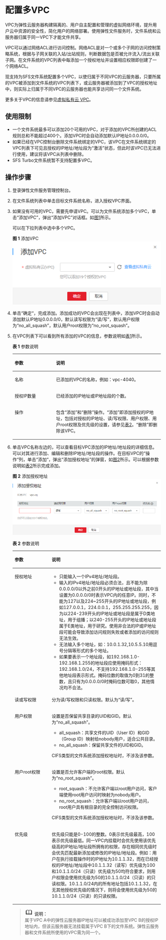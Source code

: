 # 配置多VPC<a name="ZH-CN_TOPIC_0103068359"></a>

VPC为弹性云服务器构建隔离的、用户自主配置和管理的虚拟网络环境，提升用户云中资源的安全性，简化用户的网络部署。使用弹性文件服务时，文件系统和云服务器归属于同一VPC下才能文件共享。

VPC可以通过网络ACL进行访问控制。网络ACL是对一个或多个子网的访问控制策略系统，根据与子网关联的入站/出站规则，判断数据包是否被允许流入/流出关联子网。在文件系统的VPC列表中每添加一个授权地址并设置相应权限即创建了一个网络ACL。

现支持为SFS文件系统配置多个VPC，以使归属于不同VPC的云服务器，只要所属的VPC被添加到文件系统的VPC列表下，或云服务器被添加到了VPC的授权地址中，则实际上归属于不同VPC的云服务器也能共享访问同一个文件系统。

更多关于VPC的信息请参见[虚拟私有云 VPC](https://support.huaweicloud.com/vpc/index.html)。

## 使用限制<a name="section1888617013249"></a>

-   一个文件系统最多可以添加20个可用的VPC，对于添加的VPC所创建的ACL规则总和不能超过400个。添加VPC时会自动添加默认IP地址0.0.0.0/0。
-   如果已经在VPC控制台删除文件系统绑定的VPC，该VPC在文件系统绑定的VPC列表下可见且授权的IP地址/地址段为“激活”状态，但此时该VPC已无法进行使用，建议将该VPC从列表中删除。
-   SFS Turbo文件系统暂不支持配置多VPC。

## 操作步骤<a name="section696112185365"></a>

1.  登录弹性文件服务管理控制台。
2.  在文件系统列表中单击目标文件系统名称，进入授权VPC界面。
3.  如果没有可用的VPC，需要先申请VPC。可以为文件系统添加多个VPC，单击“添加VPC”，弹出“添加VPC”对话框。如[图1](#fig625115289418)所示。

    可以在下拉列表中选中多个VPC。

    **图 1**  添加VPC<a name="fig625115289418"></a>  
    ![](figures/添加VPC.png "添加VPC")

4.  单击“确定“，完成添加。添加成功的VPC会出现在列表中，添加VPC时会自动添加默认IP地址0.0.0.0/0，默认读写权限为“读/写”，默认用户权限为“no\_all\_squash”，默认用户root权限为“no\_root\_squash”。
5.  在VPC列表下可以看到所有添加的VPC的信息，参数说明如[表1](#table99851739124510)所示。

    **表 1**  参数说明

    <a name="table99851739124510"></a>
    <table><thead align="left"><tr id="row18986439164514"><th class="cellrowborder" valign="top" width="27.889999999999997%" id="mcps1.2.3.1.1"><p id="p13986133914512"><a name="p13986133914512"></a><a name="p13986133914512"></a>参数</p>
    </th>
    <th class="cellrowborder" valign="top" width="72.11%" id="mcps1.2.3.1.2"><p id="p2986193915452"><a name="p2986193915452"></a><a name="p2986193915452"></a>说明</p>
    </th>
    </tr>
    </thead>
    <tbody><tr id="row159865391455"><td class="cellrowborder" valign="top" width="27.889999999999997%" headers="mcps1.2.3.1.1 "><p id="p4986163914454"><a name="p4986163914454"></a><a name="p4986163914454"></a>名称</p>
    </td>
    <td class="cellrowborder" valign="top" width="72.11%" headers="mcps1.2.3.1.2 "><p id="p398663944512"><a name="p398663944512"></a><a name="p398663944512"></a>已添加的VPC的名称，例如：vpc-4040。</p>
    </td>
    </tr>
    <tr id="row1398615399451"><td class="cellrowborder" valign="top" width="27.889999999999997%" headers="mcps1.2.3.1.1 "><p id="p1998693919458"><a name="p1998693919458"></a><a name="p1998693919458"></a>授权IP数量</p>
    </td>
    <td class="cellrowborder" valign="top" width="72.11%" headers="mcps1.2.3.1.2 "><p id="p2986939164516"><a name="p2986939164516"></a><a name="p2986939164516"></a>已经添加的IP地址或IP地址段的个数。</p>
    </td>
    </tr>
    <tr id="row498693904514"><td class="cellrowborder" valign="top" width="27.889999999999997%" headers="mcps1.2.3.1.1 "><p id="p1998643964514"><a name="p1998643964514"></a><a name="p1998643964514"></a>操作</p>
    </td>
    <td class="cellrowborder" valign="top" width="72.11%" headers="mcps1.2.3.1.2 "><p id="p55891167164624"><a name="p55891167164624"></a><a name="p55891167164624"></a>包含“添加”和“删除”操作。“添加”即添加授权的IP地址，包括对授权的IP地址、读/写权限、用户权限、用户root权限及优先级的设置，请参见<a href="#table1242824684814">表2</a>。“删除”即删除该VPC。</p>
    </td>
    </tr>
    </tbody>
    </table>

6.  单击VPC名称左边的，可以查看目标VPC添加的IP地址/地址段的详细信息。可以对其进行添加、编辑和删除IP地址/地址段的操作。在目标VPC的“操作“列，单击“添加“，弹出“添加授权地址”的弹窗，如[图2](#fig87801322188)所示。可以根据参数说明如[表2](#table1242824684814)所示完成添加。

    **图 2**  添加授权地址<a name="fig87801322188"></a>  
    ![](figures/添加授权地址.png "添加授权地址")

    **表 2**  参数说明

    <a name="table1242824684814"></a>
    <table><thead align="left"><tr id="row18428154644810"><th class="cellrowborder" valign="top" width="25%" id="mcps1.2.3.1.1"><p id="p842884615488"><a name="p842884615488"></a><a name="p842884615488"></a>参数</p>
    </th>
    <th class="cellrowborder" valign="top" width="75%" id="mcps1.2.3.1.2"><p id="p19428104612489"><a name="p19428104612489"></a><a name="p19428104612489"></a>说明</p>
    </th>
    </tr>
    </thead>
    <tbody><tr id="row242814617489"><td class="cellrowborder" valign="top" width="25%" headers="mcps1.2.3.1.1 "><p id="p11428104616485"><a name="p11428104616485"></a><a name="p11428104616485"></a>授权地址</p>
    </td>
    <td class="cellrowborder" valign="top" width="75%" headers="mcps1.2.3.1.2 "><a name="ul13324116192216"></a><a name="ul13324116192216"></a><ul id="ul13324116192216"><li>只能输入一个IPv4地址/地址段。</li><li>输入的IPv4地址/地址段必须合法，且不能为除0.0.0.0/0以外之前0开头的IP地址或地址段，其中当设置为0.0.0.0/0时表示VPC内的任意IP。同时，不能为127以及224~255开头的IP地址或地址段，例如127.0.0.1，224.0.0.1，255.255.255.255，因为以224-239开头的IP地址或地址段是属于D类地址，用于组播；以240-255开头的IP地址或地址段属于E类地址，用于研究。使用非合法的IP或IP地址段可能会导致添加访问规则失败或者添加的访问规则无法生效。</li><li>无法输入多个地址，如：10.0.1.32,10.5.5.10用逗号分隔等形式的多个地址。</li><li>如果要表示一个地址段，如192.168.1.0-192.168.1.255的地址段应使用掩码形式：192.168.1.0/24，不支持192.168.1.0-255等其他地址段表示形式。掩码位数的取值为0到31的整数，且只有为0.0.0.0/0时掩码位数可取0，其他情况均不合法。</li></ul>
    </td>
    </tr>
    <tr id="row144285465480"><td class="cellrowborder" valign="top" width="25%" headers="mcps1.2.3.1.1 "><p id="p4428946144813"><a name="p4428946144813"></a><a name="p4428946144813"></a>读或写权限</p>
    </td>
    <td class="cellrowborder" valign="top" width="75%" headers="mcps1.2.3.1.2 "><p id="p144281746204810"><a name="p144281746204810"></a><a name="p144281746204810"></a>分为读/写权限和只读权限。默认为“读/写”。</p>
    </td>
    </tr>
    <tr id="row4428104634818"><td class="cellrowborder" valign="top" width="25%" headers="mcps1.2.3.1.1 "><p id="p242894610484"><a name="p242894610484"></a><a name="p242894610484"></a>用户权限</p>
    </td>
    <td class="cellrowborder" valign="top" width="75%" headers="mcps1.2.3.1.2 "><p id="p144285462480"><a name="p144285462480"></a><a name="p144285462480"></a>设置是否保留共享目录的UID和GID。默认为“no_all_squash”。</p>
    <a name="ul1829105884712"></a><a name="ul1829105884712"></a><ul id="ul1829105884712"><li>all_squash：共享文件的UID（User ID）和GID（Group ID）映射给nobody用户，适合公共目录。</li><li>no_all_squash：保留共享文件的UID和GID。</li></ul>
    <p id="p169142811244"><a name="p169142811244"></a><a name="p169142811244"></a>CIFS类型的文件系统添加授权地址时，不涉及该参数。</p>
    </td>
    </tr>
    <tr id="row1942884614813"><td class="cellrowborder" valign="top" width="25%" headers="mcps1.2.3.1.1 "><p id="p442816468484"><a name="p442816468484"></a><a name="p442816468484"></a>用户root权限</p>
    </td>
    <td class="cellrowborder" valign="top" width="75%" headers="mcps1.2.3.1.2 "><p id="p19428446204818"><a name="p19428446204818"></a><a name="p19428446204818"></a>设置是否允许客户端的root权限。默认为“no_root_squash”。</p>
    <a name="ul202950116498"></a><a name="ul202950116498"></a><ul id="ul202950116498"><li>root_squash：不允许客户端以root用户访问，客户端使用root用户访问时映射为nobody用户。</li><li>no_root_squash：允许客户端以root用户访问，root用户具有根目录的完全控制访问权限。</li></ul>
    <p id="p99331427192715"><a name="p99331427192715"></a><a name="p99331427192715"></a>CIFS类型的文件系统添加授权地址时，不涉及该参数。</p>
    </td>
    </tr>
    <tr id="row144282465483"><td class="cellrowborder" valign="top" width="25%" headers="mcps1.2.3.1.1 "><p id="p1542834624815"><a name="p1542834624815"></a><a name="p1542834624815"></a>优先级</p>
    </td>
    <td class="cellrowborder" valign="top" width="75%" headers="mcps1.2.3.1.2 "><p id="p20428114604814"><a name="p20428114604814"></a><a name="p20428114604814"></a>优先级只能是0-100的整数。0表示优先级最高，100表示优先级最低。同一VPC内挂载时会优先使用该优先级高的IP地址/地址段所拥有的权限，存在相同优先级时会优先匹配最新添加或修改的IP地址/地址段。例如：用户在执行挂载操作时的IP地址为10.1.1.32，而在已经授权的IP地址/地址段中10.1.1.32（读写）优先级为100和10.1.1.0/24（只读）优先级为50均符合要求，则用户权限会使用优先级为50的10.1.1.0/24（只读）的只读权限。10.1.1.0/24内的所有地址包括10.1.1.32，在无其他授权优先级的情况下，则将会使用优先级为50的10.1.1.0/24（只读）的只读权限。</p>
    </td>
    </tr>
    </tbody>
    </table>

    >![](public_sys-resources/icon-note.gif) **说明：**   
    >属于VPC A中的弹性云服务器IP地址可以被成功添加至VPC B的授权IP地址内，但该云服务器无法挂载属于VPC B下的文件系统。弹性云服务器和文件系统所使用的VPC需为同一个。  


